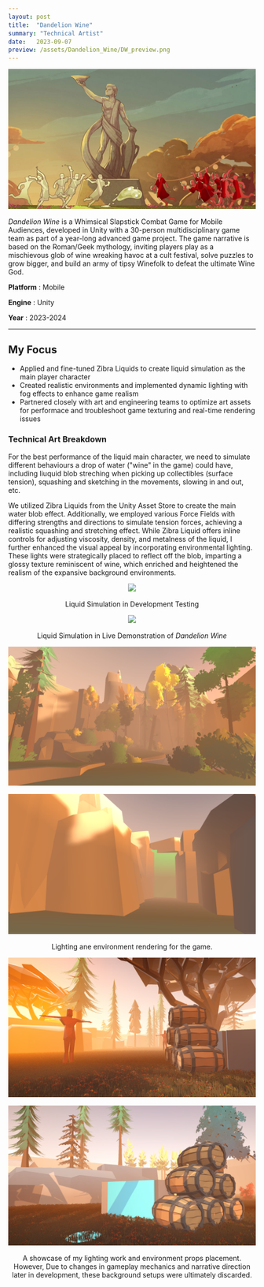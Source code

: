 ```yaml
---
layout: post
title:  "Dandelion Wine"
summary: "Technical Artist"
date:   2023-09-07
preview: /assets/Dandelion_Wine/DW_preview.png
---
```


![Picture 1](/assets/Dandelion_Wine/front-page.jpg)

*Dandelion Wine* is a Whimsical Slapstick Combat Game for Mobile Audiences, developed in Unity with a 30-person multidisciplinary game team as part of a year-long advanced game project. The game narrative is based on the Roman/Geek mythology, inviting players play as a mischievous glob of wine wreaking havoc at a cult festival, solve puzzles to grow bigger, and build an army of tipsy Winefolk to defeat the ultimate Wine God.

**Platform** : Mobile

**Engine** : Unity

**Year** : 2023-2024

<hr>

## My Focus

* Applied and fine-tuned Zibra Liquids to create liquid simulation as the main player character
* Created realistic environments and implemented dynamic lighting with fog effects to enhance game realism
* Partnered closely with art and engineering teams to optimize art assets for performace and troubleshoot game texturing and real-time rendering issues
 

### Technical Art Breakdown

For the best performance of the liquid main character, we need to simulate different behaviours a drop of water ("wine" in the game) could have, including liuquid blob streching when picking up collectibles (surface tension), squashing and sketching in the movements, slowing in and out, etc. 

We utilized Zibra Liquids from the Unity Asset Store to create the main water blob effect. Additionally, we employed various Force Fields with differing strengths and directions to simulate tension forces, achieving a realistic squashing and stretching effect. While Zibra Liquid offers inline controls for adjusting viscosity, density, and metalness of the liquid, I further enhanced the visual appeal by incorporating environmental lighting. These lights were strategically placed to reflect off the blob, imparting a glossy texture reminiscent of wine, which enriched and heightened the realism of the expansive background environments.

<div style="text-align: center;">
         <img width="800" src="/assets/Dandelion_Wine/DW_liquid_gif.gif">
</div>

<p style="text-align: center;">
    Liquid Simulation in Development Testing
</p>

<div style="text-align: center;">
         <img width="800" src="/assets/Dandelion_Wine/DW_liquid2_gif.gif">
</div>

<p style="text-align: center;">
    Liquid Simulation in Live Demonstration of <i>Dandelion Wine</i>
</p>

<p style="text-align: center;">
    
</p>

![Picture 4](/assets/Dandelion_Wine/lighting1.png)

![Picture 5](/assets/Dandelion_Wine/lighting2.png)

<p style="text-align: center;">
    Lighting ane environment rendering for the game.
</p>

![Picture 2](/assets/Dandelion_Wine/DW_older2.png)

![Picture 3](/assets/Dandelion_Wine/DW_older3.png)

<p style="text-align: center;">
    A showcase of my lighting work and environment props placement. However, Due to changes in gameplay mechanics and narrative direction later in development, these background setups were ultimately discarded.
</p>
